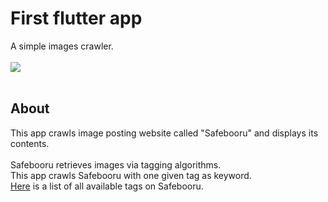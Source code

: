 # First flutter app

A simple images crawler.
</br></br><img src="https://raw.githubusercontent.com/Sessho-maru/flutter/master/demo_.gif"/></br></br>

## About

This app crawls image posting website called "Safebooru" and displays its contents.</br></br>
Safebooru retrieves images via tagging algorithms.</br>
This app crawls Safebooru with one given tag as keyword.</br>
[Here](https://safebooru.org/index.php?page=tags&s=list) is a list of all available tags on Safebooru.</br></br>
